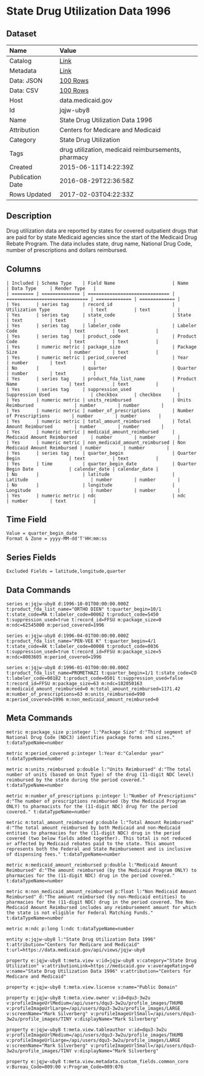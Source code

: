 # State Drug Utilization Data 1996

## Dataset

| Name | Value |
| :--- | :---- |
| Catalog | [Link](https://catalog.data.gov/dataset/state-drug-utilization-data-1996) |
| Metadata | [Link](https://data.medicaid.gov/api/views/jqjw-uby8) |
| Data: JSON | [100 Rows](https://data.medicaid.gov/api/views/jqjw-uby8/rows.json?max_rows=100) |
| Data: CSV | [100 Rows](https://data.medicaid.gov/api/views/jqjw-uby8/rows.csv?max_rows=100) |
| Host | data.medicaid.gov |
| Id | jqjw-uby8 |
| Name | State Drug Utilization Data 1996 |
| Attribution | Centers for Medicare and Medicaid |
| Category | State Drug Utilization |
| Tags | drug utilization, medicaid reimbursements, pharmacy |
| Created | 2015-06-11T14:22:39Z |
| Publication Date | 2016-08-29T22:36:58Z |
| Rows Updated | 2017-02-03T04:22:33Z |

## Description

Drug utilization data are reported by states for covered outpatient drugs that are paid for by state Medicaid agencies since the start of the Medicaid Drug Rebate Program. The data includes state, drug name, National Drug Code, number of prescriptions and dollars reimbursed.

## Columns

```ls
| Included | Schema Type    | Field Name                     | Name                           | Data Type     | Render Type   |
| ======== | ============== | ============================== | ============================== | ============= | ============= |
| Yes      | series tag     | record_id                      | Utilization Type               | text          | text          |
| Yes      | series tag     | state_code                     | State                          | text          | text          |
| Yes      | series tag     | labeler_code                   | Labeler Code                   | text          | text          |
| Yes      | series tag     | product_code                   | Product Code                   | text          | text          |
| Yes      | numeric metric | package_size                   | Package Size                   | number        | text          |
| Yes      | numeric metric | period_covered                 | Year                           | number        | text          |
| No       |                | quarter                        | Quarter                        | number        | text          |
| Yes      | series tag     | product_fda_list_name          | Product Name                   | text          | text          |
| Yes      | series tag     | suppression_used               | Suppression Used               | checkbox      | checkbox      |
| Yes      | numeric metric | units_reimbursed               | Units Reimbursed               | number        | number        |
| Yes      | numeric metric | number_of_prescriptions        | Number of Prescriptions        | number        | number        |
| Yes      | numeric metric | total_amount_reimbursed        | Total Amount Reimbursed        | number        | number        |
| Yes      | numeric metric | medicaid_amount_reimbursed     | Medicaid Amount Reimbursed     | number        | number        |
| Yes      | numeric metric | non_medicaid_amount_reimbursed | Non Medicaid Amount Reimbursed | number        | number        |
| Yes      | series tag     | quarter_begin                  | Quarter Begin                  | text          | text          |
| Yes      | time           | quarter_begin_date             | Quarter Begin Date             | calendar_date | calendar_date |
| No       |                | latitude                       | Latitude                       | number        | number        |
| No       |                | longitude                      | Longitude                      | number        | number        |
| Yes      | numeric metric | ndc                            | ndc                            | number        | text          |
```

## Time Field

```ls
Value = quarter_begin_date
Format & Zone = yyyy-MM-dd'T'HH:mm:ss
```

## Series Fields

```ls
Excluded Fields = latitude,longitude,quarter
```

## Data Commands

```ls
series e:jqjw-uby8 d:1996-10-01T00:00:00.000Z t:product_fda_list_name="ORTHO DIEN" t:quarter_begin=10/1 t:state_code=MA t:labeler_code=00062 t:product_code=5450 t:suppression_used=true t:record_id=FFSU m:package_size=0 m:ndc=62545000 m:period_covered=1996

series e:jqjw-uby8 d:1996-04-01T00:00:00.000Z t:product_fda_list_name="PEN-VEE K" t:quarter_begin=4/1 t:state_code=AK t:labeler_code=00008 t:product_code=0036 t:suppression_used=true t:record_id=FFSU m:package_size=5 m:ndc=8003605 m:period_covered=1996

series e:jqjw-uby8 d:1996-01-01T00:00:00.000Z t:product_fda_list_name=PROMETHAZI t:quarter_begin=1/1 t:state_code=CO t:labeler_code=00182 t:product_code=0501 t:suppression_used=false t:record_id=FFSU m:package_size=63 m:ndc=182050163 m:medicaid_amount_reimbursed=0 m:total_amount_reimbursed=1171.42 m:number_of_prescriptions=63 m:units_reimbursed=990 m:period_covered=1996 m:non_medicaid_amount_reimbursed=0
```

## Meta Commands

```ls
metric m:package_size p:integer l:"Package Size" d:"Third segment of National Drug Code (NDC3) identifies package forms and sizes." t:dataTypeName=number

metric m:period_covered p:integer l:Year d:"Calendar year" t:dataTypeName=number

metric m:units_reimbursed p:double l:"Units Reimbursed" d:"The total number of units (based on Unit Type) of the drug (11-digit NDC level) reimbursed by the state during the period covered." t:dataTypeName=number

metric m:number_of_prescriptions p:integer l:"Number of Prescriptions" d:"The number of prescriptions reimbursed (by the Medicaid Program ONLY) to pharmacists for the (11-digit NDC) drug for the period covered." t:dataTypeName=number

metric m:total_amount_reimbursed p:double l:"Total Amount Reimbursed" d:"The total amount reimbursed by both Medicaid and non-Medicaid entities to pharmacies for the (11-digit NDC) drug in the period covered (two below fields added together). This total is not reduced or affected by Medicaid rebates paid to the state. This amount represents both the Federal and State Reimbursement and is inclusive of dispensing fees." t:dataTypeName=number

metric m:medicaid_amount_reimbursed p:double l:"Medicaid Amount Reimbursed" d:"The amount reimbursed (by the Medicaid Program ONLY) to pharmacies for the (11-digit NDC) drug in the period covered." t:dataTypeName=number

metric m:non_medicaid_amount_reimbursed p:float l:"Non Medicaid Amount Reimbursed" d:"The amount reimbursed (by non-Medicaid entities) to pharmacies for the (11-digit NDC) drug in the period covered. The Non-Medicaid Amount Reimbursed includes any reimbursement amount for which the state is not eligible for Federal Matching Funds." t:dataTypeName=number

metric m:ndc p:long l:ndc t:dataTypeName=number

entity e:jqjw-uby8 l:"State Drug Utilization Data 1996" t:attribution="Centers for Medicare and Medicaid" t:url=https://data.medicaid.gov/api/views/jqjw-uby8

property e:jqjw-uby8 t:meta.view v:id=jqjw-uby8 v:category="State Drug Utilization" v:attributionLink=https://medicaid.gov v:averageRating=0 v:name="State Drug Utilization Data 1996" v:attribution="Centers for Medicare and Medicaid"

property e:jqjw-uby8 t:meta.view.license v:name="Public Domain"

property e:jqjw-uby8 t:meta.view.owner v:id=dqu3-3w2u v:profileImageUrlMedium=/api/users/dqu3-3w2u/profile_images/THUMB v:profileImageUrlLarge=/api/users/dqu3-3w2u/profile_images/LARGE v:screenName="Mark Silverberg" v:profileImageUrlSmall=/api/users/dqu3-3w2u/profile_images/TINY v:displayName="Mark Silverberg"

property e:jqjw-uby8 t:meta.view.tableauthor v:id=dqu3-3w2u v:profileImageUrlMedium=/api/users/dqu3-3w2u/profile_images/THUMB v:profileImageUrlLarge=/api/users/dqu3-3w2u/profile_images/LARGE v:screenName="Mark Silverberg" v:profileImageUrlSmall=/api/users/dqu3-3w2u/profile_images/TINY v:displayName="Mark Silverberg"

property e:jqjw-uby8 t:meta.view.metadata.custom_fields.common_core v:Bureau_Code=009:00 v:Program_Code=009:076
```
